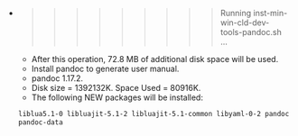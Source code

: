 * >>>>>>>>> Running inst-min-win-cld-dev-tools-pandoc.sh ...
  * After this operation, 72.8 MB of additional disk space will be used.
  * Install pandoc to generate user manual.
  * pandoc 1.17.2.
  * Disk size = 1392132K. Space Used = 80916K.
  * The following NEW packages will be installed:
  ```bash
  liblua5.1-0 libluajit-5.1-2 libluajit-5.1-common libyaml-0-2 pandoc
  pandoc-data
  ```
